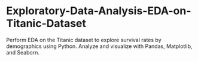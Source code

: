 # Exploratory-Data-Analysis-EDA-on-Titanic-Dataset
Perform EDA on the Titanic dataset to explore survival rates by demographics using Python. Analyze and visualize with Pandas, Matplotlib, and Seaborn.

